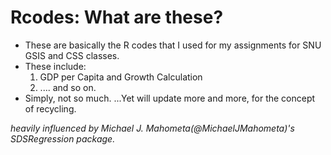 # Rcodes: What are these? 
- These are basically the R codes that I used for my assignments for SNU GSIS and CSS classes.
- These include:
   1. GDP per Capita and Growth Calculation
   2. .... and so on.
- Simply, not so much.
   ...Yet will update more and more, for the concept of recycling. 
   
 *heavily influenced by Michael J. Mahometa(@MichaelJMahometa)'s SDSRegression package.*
